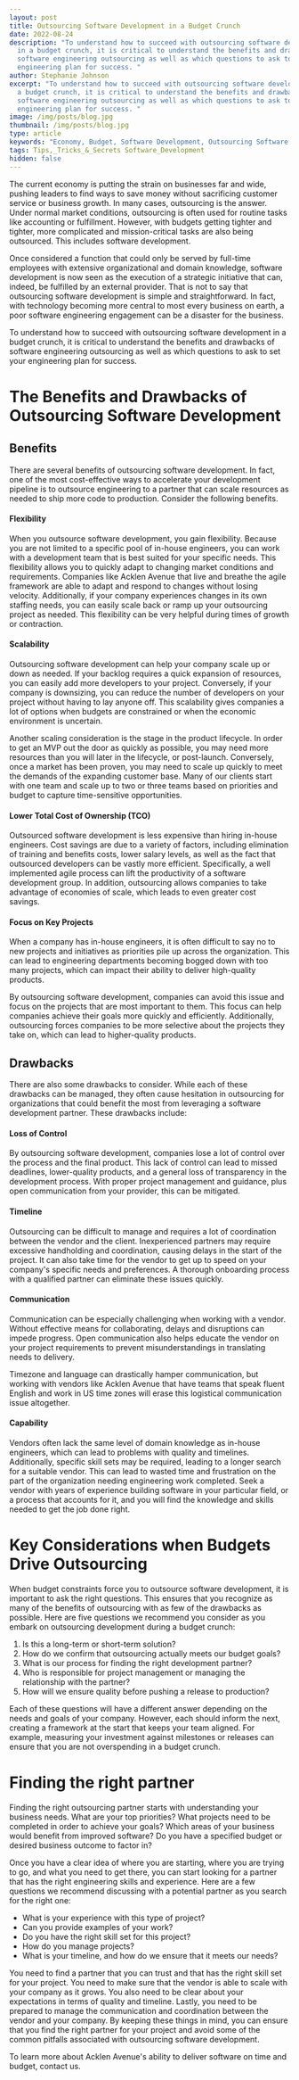 ```yaml
---
layout: post
title: Outsourcing Software Development in a Budget Crunch
date: 2022-08-24
description: "To understand how to succeed with outsourcing software development
  in a budget crunch, it is critical to understand the benefits and drawbacks of
  software engineering outsourcing as well as which questions to ask to set your
  engineering plan for success. "
author: Stephanie Johnson
excerpt: "To understand how to succeed with outsourcing software development in
  a budget crunch, it is critical to understand the benefits and drawbacks of
  software engineering outsourcing as well as which questions to ask to set your
  engineering plan for success. "
image: /img/posts/blog.jpg
thumbnail: /img/posts/blog.jpg
type: article
keywords: "Economy, Budget, Software Development, Outsourcing Software Development, "
tags: Tips,_Tricks_&_Secrets Software_Development
hidden: false
---
```

The current economy is putting the strain on businesses far and wide, pushing leaders to find ways to save money without sacrificing customer service or business growth. In many cases, outsourcing is the answer. Under normal market conditions, outsourcing is often used for routine tasks like accounting or fulfillment. However, with budgets getting tighter and tighter, more complicated and mission-critical tasks are also being outsourced. This includes software development.

Once considered a function that could only be served by full-time employees with extensive organizational and domain knowledge, software development is now seen as the execution of a strategic initiative that can, indeed, be fulfilled by an external provider. That is not to say that outsourcing software development is simple and straightforward. In fact, with technology becoming more central to most every business on earth, a poor software engineering engagement can be a disaster for the business. 

To understand how to succeed with outsourcing software development in a budget crunch, it is critical to understand the benefits and drawbacks of software engineering outsourcing as well as which questions to ask to set your engineering plan for success. 



# The Benefits and Drawbacks of Outsourcing Software Development

## Benefits

There are several benefits of outsourcing software development. In fact, one of the most cost-effective ways to accelerate your development pipeline is to outsource engineering to a partner that can scale resources as needed to ship more code to production. Consider the following benefits.

#### Flexibility

When you outsource software development, you gain flexibility. Because you are not limited to a specific pool of in-house engineers, you can work with a development team that is best suited for your specific needs. This flexibility allows you to quickly adapt to changing market conditions and requirements. Companies like Acklen Avenue that live and breathe the agile framework are able to adapt and respond to changes without losing velocity. Additionally, if your company experiences changes in its own staffing needs, you can easily scale back or ramp up your outsourcing project as needed. This flexibility can be very helpful during times of growth or contraction.

#### Scalability

Outsourcing software development can help your company scale up or down as needed. If your backlog requires a quick expansion of resources, you can easily add more developers to your project. Conversely, if your company is downsizing, you can reduce the number of developers on your project without having to lay anyone off. This scalability gives companies a lot of options when budgets are constrained or when the economic environment is uncertain.

Another scaling consideration is the stage in the product lifecycle. In order to get an MVP out the door as quickly as possible, you may need more resources than you will later in the lifecycle, or post-launch. Conversely, once a market has been proven, you may need to scale up quickly to meet the demands of the expanding customer base. Many of our clients start with one team and scale up to two or three teams based on priorities and budget to capture time-sensitive opportunities. 

#### Lower Total Cost of Ownership (TCO)

Outsourced software development is less expensive than hiring in-house engineers. Cost savings are due to a variety of factors, including elimination of training and benefits costs, lower salary levels, as well as the fact that outsourced developers can be vastly more efficient. Specifically, a well implemented agile process can lift the productivity of a software development group. In addition, outsourcing allows companies to take advantage of economies of scale, which leads to even greater cost savings. 

#### Focus on Key Projects

When a company has in-house engineers, it is often difficult to say no to new projects and initiatives as priorities pile up across the organization. This can lead to engineering departments becoming bogged down with too many projects, which can impact their ability to deliver high-quality products.

By outsourcing software development, companies can avoid this issue and focus on the projects that are most important to them. This focus can help companies achieve their goals more quickly and efficiently. Additionally, outsourcing forces companies to be more selective about the projects they take on, which can lead to higher-quality products.



## Drawbacks

There are also some drawbacks to consider. While each of these drawbacks can be managed, they often cause hesitation in outsourcing for organizations that could benefit the most from leveraging a software development partner. These drawbacks include:

#### Loss of Control

By outsourcing software development, companies lose a lot of control over the process and the final product. This lack of control can lead to missed deadlines, lower-quality products, and a general loss of transparency in the development process. With proper project management and guidance, plus open communication from your provider, this can be mitigated. 

#### Timeline

Outsourcing can be difficult to manage and requires a lot of coordination between the vendor and the client. Inexperienced partners may require excessive handholding and coordination, causing delays in the start of the project. It can also take time for the vendor to get up to speed on your company's specific needs and preferences. A thorough onboarding process with a qualified partner can eliminate these issues quickly. 

#### Communication 

Communication can be especially challenging when working with a vendor. Without effective means for collaborating, delays and disruptions can impede progress. Open communication also helps educate the vendor on your project requirements to prevent misunderstandings in translating needs to delivery. 

Timezone and language can drastically hamper communication, but working with vendors like Acklen Avenue that have teams that speak fluent English and work in US time zones will erase this logistical communication issue altogether. 

#### Capability

Vendors often lack the same level of domain knowledge as in-house engineers, which can lead to problems with quality and timelines. Additionally, specific skill sets may be required, leading to a longer search for a suitable vendor. This can lead to wasted time and frustration on the part of the organization needing engineering work completed. Seek a vendor with years of experience building software in your particular field, or a process that accounts for it, and you will find the knowledge and skills needed to get the job done right.



# Key Considerations when Budgets Drive Outsourcing

When budget constraints force you to outsource software development, it is important to ask the right questions. This ensures that you recognize as many of the benefits of outsourcing with as few of the drawbacks as possible. Here are five questions we recommend you consider as you embark on outsourcing development during a budget crunch:

1. Is this a long-term or short-term solution?
2. How do we confirm that outsourcing actually meets our budget goals?
3. What is our process for finding the right development partner?
4. Who is responsible for project management or managing the relationship with the partner?
5. How will we ensure quality before pushing a release to production?

Each of these questions will have a different answer depending on the needs and goals of your company. However, each should inform the next, creating a framework at the start that keeps your team aligned. For example, measuring your investment against milestones or releases can ensure that you are not overspending in a budget crunch. 



# Finding the right partner

Finding the right outsourcing partner starts with understanding your business needs. What are your top priorities? What projects need to be completed in order to achieve your goals? Which areas of your business would benefit from improved software? Do you have a specified budget or desired business outcome to factor in?

Once you have a clear idea of where you are starting, where you are trying to go, and what you need to get there, you can start looking for a partner that has the right engineering skills and experience. Here are a few questions we recommend discussing with a potential partner as you search for the right one:

* What is your experience with this type of project?
* Can you provide examples of your work?
* Do you have the right skill set for this project?
* How do you manage projects?
* What is your timeline, and how do we ensure that it meets our needs?

You need to find a partner that you can trust and that has the right skill set for your project. You need to make sure that the vendor is able to scale with your company as it grows. You also need to be clear about your expectations in terms of quality and timeline. Lastly, you need to be prepared to manage the communication and coordination between the vendor and your company. By keeping these things in mind, you can ensure that you find the right partner for your project and avoid some of the common pitfalls associated with outsourcing software development. 

To learn more about Acklen Avenue's ability to deliver software on time and budget, contact us.